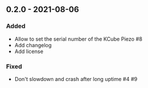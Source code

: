 ## 0.2.0 - 2021-08-06

### Added
- Allow to set the serial number of the KCube Piezo #8
- Add changelog
- Add license

### Fixed
- Don't slowdown and crash after long uptime #4 #9